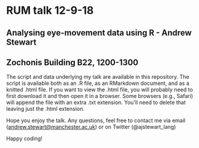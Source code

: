 # RUM talk 12-9-18
## Analysing eye-movement data using R - Andrew Stewart
## Zochonis Building B22, 1200-1300

The script and data underlying my talk are available in this repository. The script is available both as an .R file, as an RMarkdown document, and as a knitted .html file.  If you want to view the .html file, you will probably need to first download it and then open it in a browser.  Some browsers (e.g., Safari) will append the file with an extra .txt extension. You'll need to delete that leaving just the .html extension.

Hope you enjoy the talk.  Any questions, feel free to contact me via email (andrew.stewart@manchester.ac.uk) or on Twitter (@ajstewart_lang)

Happy coding!
